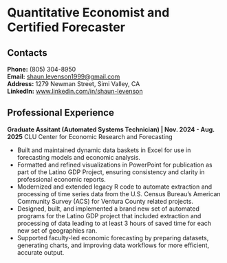 # Quantitative Economist and Certified Forecaster

## Contacts
**Phone:** (805) 304-8950 <br>
**Email:** shaun.levenson1999@gmail.com <br>
**Address:** 1279 Newman Street, Simi Valley, CA <br>
**LinkedIn:** www.linkedin.com/in/shaun-levenson

## Professional Experience
**Graduate Assitant (Automated Systems Technician) \| Nov. 2024 - Aug. 2025**
CLU Center for Economic Research and Forecasting
- Built and maintained dynamic data baskets in Excel for use in forecasting models and economic analysis.
- Formatted and refined visualizations in PowerPoint for publication as part of the Latino GDP Project, ensuring consistency and clarity in professional economic reports.
- Modernized and extended legacy R code to automate extraction and processing of time series data from the U.S. Census Bureau’s American Community Survey (ACS) for Ventura County related projects.
- Designed, built, and implemented a brand new set of automated programs for the Latino GDP project that included extraction and processing of data leading to at least 3 hours of saved time for each new set of geographies ran.
- Supported faculty-led economic forecasting by preparing datasets, generating charts, and improving data workflows for more efficient, accurate output.
